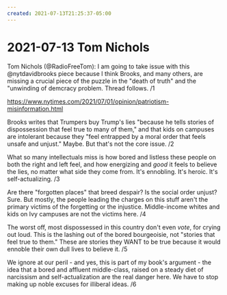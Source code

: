 ```yaml
---
created: 2021-07-13T21:25:37-05:00
---
```

# 2021-07-13 Tom Nichols  

Tom Nichols (@RadioFreeTom): I am going to take issue with this @nytdavidbrooks piece because I think Brooks, and many others, are missing a crucial piece of the puzzle in the "death of truth" and the "unwinding of demcracy problem. Thread follows. /1

https://www.nytimes.com/2021/07/01/opinion/patriotism-misinformation.html

Brooks writes that Trumpers buy Trump's lies "because he tells stories of dispossession that feel true to many of them," and that kids on campuses are intolerant because they "feel entrapped by a moral order that feels unsafe and unjust." Maybe. But that's not the core issue. /2

What so many intellectuals miss is how bored and listless these people on both the right and left feel, and how energizing and *good* it feels to believe the lies, no matter what side they come from. It's ennobling. It's heroic. It's self-actualizing. /3

Are there "forgotten places" that breed despair? Is the social order unjust? Sure. But mostly, the people leading the charges on this stuff aren't the primary victims of the forgetting or the injustice. Middle-income whites and kids on Ivy campuses are not the victims here. /4

The worst off, most dispossessed in this country don't even *vote*, for crying out loud. This is the lashing out of the bored bourgeoisie, not "stories that feel true to them." These are stories they WANT to be true because it would ennoble their own dull lives to believe it. /5

We ignore at our peril - and yes, this is part of my book's argument - the idea that a bored and affluent middle-class, raised on a steady diet of narcissism and self-actualization are the real danger here. We have to stop making up noble excuses for illiberal ideas. /6
